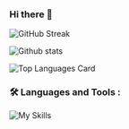 ### Hi there 👋

<!--
**bada9te/bada9te** is a ✨ _special_ ✨ repository because its `README.md` (this file) appears on your GitHub profile.

Here are some ideas to get you started:

- 🔭 I’m currently working on ...
- 🌱 I’m currently learning ...
- 👯 I’m looking to collaborate on ...
- 🤔 I’m looking for help with ...
- 💬 Ask me about ...
- 📫 How to reach me: ...
- 😄 Pronouns: ...
- ⚡ Fun fact: ...
-->


![GitHub Streak](https://streak-stats.demolab.com/?user=bada9te&theme=swift)

![Github stats](https://github-readme-stats-mocha-nu.vercel.app/api?username=bada9te&theme=swift&show_icons=true&count_private=true) 

![Top Languages Card](https://github-readme-stats-mocha-nu.vercel.app/api/top-langs/?username=bada9te&theme=swift&layout=compact&count_private=true)

### :hammer_and_wrench: Languages and Tools :
![My Skills](https://skillicons.dev/icons?i=js,html,css,nodejs,react,mongodb,graphql,linux)

